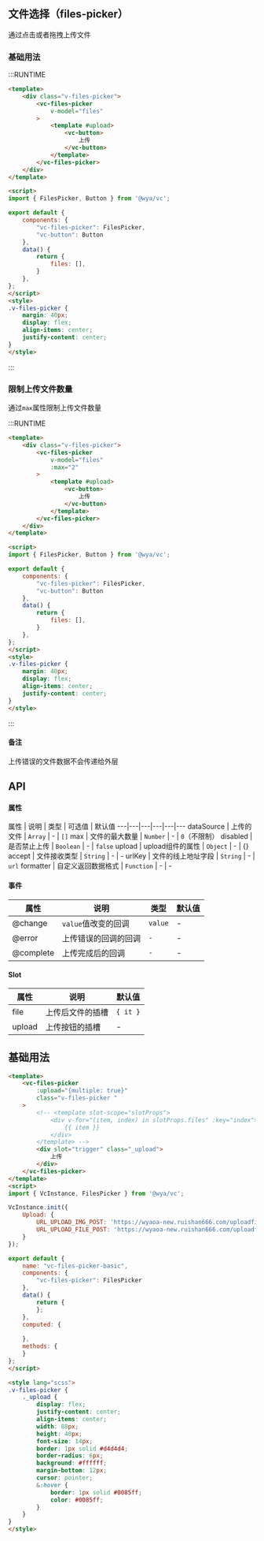 ## 文件选择（files-picker）

通过点击或者拖拽上传文件

### 基础用法

:::RUNTIME
```html
<template>
	<div class="v-files-picker">
		<vc-files-picker 
			v-model="files"
		>
			<template #upload>
				<vc-button>
					上传
				</vc-button>
			</template>
		</vc-files-picker>
	</div>
</template>

<script>
import { FilesPicker, Button } from '@wya/vc';

export default {
	components: {
		"vc-files-picker": FilesPicker,
		"vc-button": Button
	},
	data() {
		return {
			files: [],
        }
    },
};
</script>
<style>
.v-files-picker {
	margin: 40px; 
	display: flex;
	align-items: center;
	justify-content: center;
}
</style>
```
:::

### 限制上传文件数量
通过`max`属性限制上传文件数量

:::RUNTIME
```html
<template>
	<div class="v-files-picker">
		<vc-files-picker 
			v-model="files"
			:max="2"
		>
			<template #upload>
				<vc-button>
					上传
				</vc-button>
			</template>
		</vc-files-picker>
	</div>
</template>

<script>
import { FilesPicker, Button } from '@wya/vc';

export default {
	components: {
		"vc-files-picker": FilesPicker,
		"vc-button": Button
	},
	data() {
		return {
			files: [],
        }
    },
};
</script>
<style>
.v-files-picker {
	margin: 40px; 
	display: flex;
	align-items: center;
	justify-content: center;
}
</style>
```
:::

#### 备注
上传错误的文件数据不会传递给外层

## API

#### 属性

属性 | 说明 | 类型 | 可选值 | 默认值
---|---|---|---|---|---
dataSource | 上传的文件 | `Array` | - | `[]`
max | 文件的最大数量 | `Number` | - | `0`（不限制）
disabled | 是否禁止上传 | `Boolean` | - | `false`
upload | upload组件的属性 | `Object` | - | {}
accept | 文件接收类型 | `String` | - | -
urlKey | 文件的线上地址字段 | `String` | - | `url`
formatter | 自定义返回数据格式 | `Function` | - | -


#### 事件

属性 | 说明 | 类型 | 默认值
---|---|---|---
@change | `value`值改变的回调 | `value` | -
@error | 上传错误的回调的回调 | `-` | -
@complete | 上传完成后的回调 | `-` | -


#### Slot

属性 | 说明 | 默认值
---|---|---
file | 上传后文件的插槽 | `{ it }`
upload | 上传按钮的插槽 | -



## 基础用法

```html
<template>
	<vc-files-picker 
		:upload="{multiple: true}"
		class="v-files-picker "
	>
		<!-- <template slot-scope="slotProps">
			<div v-for="(item, index) in slotProps.files" :key="index">
				{{ item }}
			</div>
		</template> -->
		<div slot="trigger" class="_upload">
			上传
		</div>
	</vc-files-picker>
</template>
<script>
import { VcInstance, FilesPicker } from '@wya/vc';

VcInstance.init({
	Upload: {
		URL_UPLOAD_IMG_POST: 'https://wyaoa-new.ruishan666.com/uploadfile/upimg.json?action=uploadimage&encode=utf-8&code=oa',
		URL_UPLOAD_FILE_POST: 'https://wyaoa-new.ruishan666.com/uploadfile/upimg.json?action=uploadfile&encode=utf-8&code=oa'
	}
});

export default {
	name: "vc-files-picker-basic",
	components: {
		"vc-files-picker": FilesPicker
	},
	data() {
		return {
		};
	},
	computed: {
		
	},
	methods: {
	}
};
</script>

<style lang="scss">
.v-files-picker {
	._upload {
		display: flex;
		justify-content: center;
		align-items: center;
		width: 88px;
		height: 40px;
		font-size: 14px;
		border: 1px solid #d4d4d4;
		border-radius: 6px;
		background: #ffffff;
		margin-bottom: 12px;
		cursor: pointer;
		&:hover {
			border: 1px solid #0085ff;
			color: #0085ff;
		}
	}
}
</style>

```